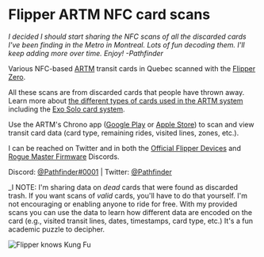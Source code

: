 # Flipper ARTM NFC card scans
_I decided I should start sharing the NFC scans of all the discarded cards I've been finding in the Metro in Montreal. Lots of fun decoding them. I'll keep adding more over time.  Enjoy! -Pathfinder_

Various NFC-based [ARTM](https://www.artm.quebec/) transit cards in Quebec scanned with the [Flipper Zero](https://flipperzero.one/).
 
All these scans are from discarded cards that people have thrown away. Learn more about [the different types of cards used in the ARTM system](https://www.artm.quebec/en/fares/fare-platform/) including the [Exo Solo card system](
https://exo.quebec/en/fares/opus-card/solo-card).

Use the ARTM's Chrono app ([Google Play](https://play.google.com/store/apps/details?id=quebec.artm.chrono) or [Apple Store](https://apps.apple.com/us/app/chrono-bus-metro-and-train/id1261397728)) to scan and view transit card data (card type, remaining rides, visited lines, zones, etc.).

I can be reached on Twitter and in both the [Official Flipper Devices](http://flipperzero.one/discord) and [Rogue Master Firmware](https://discord.gg/gF2bBUzAFe) Discords. 

Discord: [@Pathfinder#0001](https://discordapp.com/users/403206991796764673) | 
Twitter: [@Pathfinder](https://twitter.com/pathfinder)

_I NOTE: I'm sharing data on *dead* cards that were found as discarded trash.  If you want scans of *valid* cards, you'll have to do that yourself.  I'm not encouraging or enabling anyone to ride for free.  With my provided scans you can use the data to learn how different data are encoded on the card (e.g., visited transit lines, dates, timestamps, card type, etc.)  It's a fun academic puzzle to decipher.

![Flipper knows Kung Fu](https://i.gyazo.com/ce48e1fedebe92d17526c92a43a5d640.jpg)

